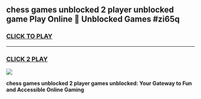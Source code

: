 
## chess games unblocked 2 player unblocked game Play Online 👋 Unblocked Games #zi65q
<h3>
<a href="https://premium.freeplayer.one?title=chess_games_unblocked_2_player&ref=21F">CLICK TO PLAY</a></h3>
<hr>

<h3>
<a href="https://premium.freeplayer.one?title=chess_games_unblocked_2_player&ref=21F">CLICK 2 PLAY</a>
  
</h3>

<a href="https://premium.freeplayer.one?title=chess_games_unblocked_2_player&ref=21F/"><img src="https://clearcache.store/games.png"></a>


**chess games unblocked 2 player games unblocked: Your Gateway to Fun and Accessible Online Gaming**
